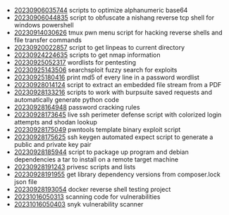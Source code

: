 - [20230906035744](/zet/20230906035744/README.md) scripts to optimize alphanumeric base64
- [20230906044835](/zet/20230906044835/README.md) script to obfuscate a nishang reverse tcp shell for windows powershell
- [20230914030626](/zet/20230914030626/README.md) tmux pwn menu script for hacking reverse shells and file transfer commands
- [20230920022857](/zet/20230920022857/README.md) script to get linpeas to current directory
- [20230924224635](/zet/20230924224635/README.md) scripts to get nmap information
- [20230925052317](/zet/20230925052317/README.md) wordlists for pentesting
- [20230925143506](/zet/20230925143506/README.md) searchsploit fuzzy search for exploits
- [20230925180416](/zet/20230925180416/README.md) print md5 of every line in a password wordlist
- [20230928014124](/zet/20230928014124/README.md) script to extract an embedded file stream from a PDF
- [20230928133216](/zet/20230928133216/README.md) scripts to work with burpsuite saved requests and automatically generate python code
- [20230928164948](/zet/20230928164948/README.md) password cracking rules
- [20230928173645](/zet/20230928173645/README.md) live ssh perimeter defense script with colorized login attempts and shodan lookup
- [20230928175049](/zet/20230928175049/README.md) pwntools template binary exploit script
- [20230928175625](/zet/20230928175625/README.md) ssh keygen automated expect script to generate a public and private key pair
- [20230928185944](/zet/20230928185944/README.md) script to package up program and debian dependencies a tar to install on a remote target machine
- [20230928191243](/zet/20230928191243/README.md) privesc scripts and lists
- [20230928191955](/zet/20230928191955/README.md) get library dependency versions from composer.lock json file
- [20230928193054](/zet/20230928193054/README.md) docker reverse shell testing project
- [20231016050313](/zet/20231016050313/README.md) scanning code for vulnerabilities
- [20231016050403](/zet/20231016050403/README.md) snyk vulnerability scanner
